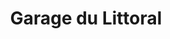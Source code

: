 ---
title: "Garage du Littoral"
url: /lion-sur-mer/garage-du-littoral/
shop: réparation de voitures
---